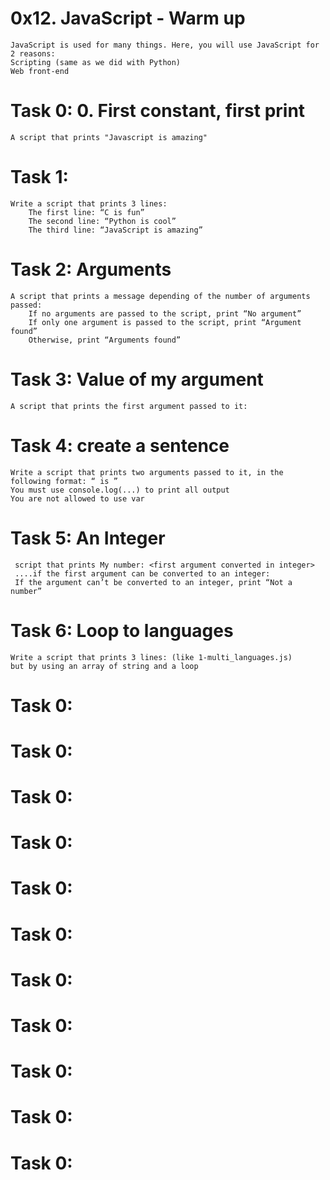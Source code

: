 # 0x12. JavaScript - Warm up
    JavaScript is used for many things. Here, you will use JavaScript for 2 reasons:
    Scripting (same as we did with Python)
    Web front-end
# Task 0: 0. First constant, first print  
    A script that prints "Javascript is amazing"
# Task 1:
    Write a script that prints 3 lines:
        The first line: “C is fun”
        The second line: “Python is cool”
        The third line: “JavaScript is amazing”
# Task 2: Arguments
    A script that prints a message depending of the number of arguments passed:
        If no arguments are passed to the script, print “No argument”
        If only one argument is passed to the script, print “Argument found”
        Otherwise, print “Arguments found”
# Task 3: Value of my argument
    A script that prints the first argument passed to it:
# Task 4: create a sentence
    Write a script that prints two arguments passed to it, in the following format: “ is ”
    You must use console.log(...) to print all output
    You are not allowed to use var
# Task 5: An Integer
     script that prints My number: <first argument converted in integer>
     ....if the first argument can be converted to an integer:
     If the argument can’t be converted to an integer, print “Not a number”
# Task 6: Loop to languages
    Write a script that prints 3 lines: (like 1-multi_languages.js)
    but by using an array of string and a loop
# Task 0:
# Task 0:
# Task 0:
# Task 0:
# Task 0:
# Task 0:
# Task 0:
# Task 0:
# Task 0:
# Task 0:
# Task 0:
